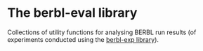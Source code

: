 # The berbl-eval library


Collections of utility functions for analysing BERBL run results (of experiments
conducted using the [berbl-exp
library](https://github.com/berbl-dev/berbl-exp)).
